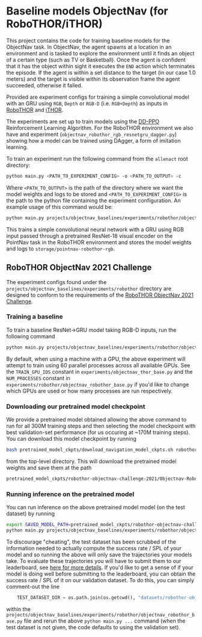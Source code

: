 # Baseline models ObjectNav (for RoboTHOR/iTHOR)

This project contains the code for training baseline models for the ObjectNav task. In ObjectNav, the agent
spawns at a location in an environment and is tasked to explore the environment until it finds an object of a
certain type (such as TV or Basketball). Once the agent is confident that it has the object within sight
it executes the `END` action which terminates the episode. If the agent is within a set
distance to the target (in our case 1.0 meters) and the target is visible within its observation frame
the agent succeeded, otherwise it failed.

Provided are experiment configs for training a simple convolutional model with
an GRU using `RGB`, `Depth` or `RGB-D` (i.e. `RGB+Depth`) as inputs in
[RoboTHOR](https://ai2thor.allenai.org/robothor/) and [iTHOR](https://ai2thor.allenai.org/ithor/).

The experiments are set up to train models using the [DD-PPO](https://arxiv.org/pdf/1911.00357.pdf)
Reinforcement Learning Algorithm. For the RoboTHOR environment we also have and experiment
(`objectnav_robothor_rgb_resnetgru_dagger.py`) showing how a model can be trained using DAgger,
a form of imitation learning.

To train an experiment run the following command from the `allenact` root directory:

```bash
python main.py <PATH_TO_EXPERIMENT_CONFIG> -o <PATH_TO_OUTPUT> -c
```

Where `<PATH_TO_OUTPUT>` is the path of the directory where we want the model weights
and logs to be stored and `<PATH_TO_EXPERIMENT_CONFIG>` is the path to the python file containing
the experiment configuration. An example usage of this command would be:

```bash
python main.py projects/objectnav_baselines/experiments/robothor/objectnav_robothor_rgb_resnet_ddppo.py -o storage/objectnav-robothor-rgb
```

This trains a simple convolutional neural network with a GRU using RGB input 
passed through a pretrained ResNet-18 visual encoder on the
PointNav task in the RoboTHOR environment and stores the model weights and logs
to `storage/pointnav-robothor-rgb`.

## RoboTHOR ObjectNav 2021 Challenge

The experiment configs found under the `projects/objectnav_baselines/experiments/robothor` directory are designed
to conform to the requirements of the [RoboTHOR ObjectNav 2021 Challenge](https://ai2thor.allenai.org/robothor/cvpr-2021-challenge).

### Training a baseline
To train a baseline ResNet->GRU model taking RGB-D inputs, run the following command
```bash
python main.py projects/objectnav_baselines/experiments/robothor/objectnav_robothor_rgbd_resnet_ddppo.py -o storage/objectnav-robothor-rgbd
```
By default, when using a machine with a GPU, the above experiment will attempt to train using 60 parallel processes
across all available GPUs. See the `TRAIN_GPU_IDS` constant in `experiments/objectnav_thor_base.py` and
the `NUM_PROCESSES` constant in `experiments/robothor/objectnav_robothor_base.py` if you'd like to change which
GPUs are used or how many processes are run respectively.

### Downloading our pretrained model checkpoint
We provide a pretrained model obtained allowing the above command to run for all 300M training steps and then selecting
the model checkpoint with best validation-set performance (for us occuring at ~170M training steps). You can download 
this model checkpoint by running
```bash
bash pretrained_model_ckpts/download_navigation_model_ckpts.sh robothor-objectnav-challenge-2021
```
from the top-level directory. This will download the pretrained model weights and save them at the path
```bash
pretrained_model_ckpts/robothor-objectnav-challenge-2021/Objectnav-RoboTHOR-RGBD-ResNetGRU-DDPPO/2021-02-09_22-35-15/exp_Objectnav-RoboTHOR-RGBD-ResNetGRU-DDPPO_0.2.0a_300M__stage_00__steps_000170207237.pt
```

### Running inference on the pretrained model

You can run inference on the above pretrained model model (on the test dataset) by running
```bash
export SAVED_MODEL_PATH=pretrained_model_ckpts/robothor-objectnav-challenge-2021/Objectnav-RoboTHOR-RGBD-ResNetGRU-DDPPO/2021-02-09_22-35-15/exp_Objectnav-RoboTHOR-RGBD-ResNetGRU-DDPPO_0.2.0a_300M__stage_00__steps_000170207237.pt
python main.py projects/objectnav_baselines/experiments/robothor/objectnav_robothor_rgbd_resnetgru_ddppo.py -c $SAVED_MODEL_PATH --eval
```
To discourage "cheating", the test dataset has been scrubbed of the information needed to actually compute the success rate / SPL
of your model and so running the above will only save the trajectories your models take. To evaluate these
trajectories you will have to submit them to our leaderboard, see [here for more details](https://github.com/allenai/robothor-challenge/).
If you'd like to get a sense of if your model is doing well before submitting to the leaderboard, you can obtain the 
success rate / SPL of it on our validation dataset. To do this, you can simply comment-out the line
```python
    TEST_DATASET_DIR = os.path.join(os.getcwd(), "datasets/robothor-objectnav/test")
```
within the `projects/objectnav_baselines/experiments/robothor/objectnav_robothor_base.py` file and rerun the above
`python main.py ...` command (when the test dataset is not given, the code defaults to using the validation set).
